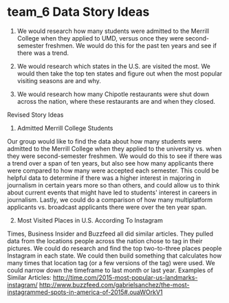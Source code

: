 # team_6 Data Story Ideas
  1. We would research how many students were admitted to the Merrill College when they applied to UMD, versus once they were second-semester freshmen. We would do this for the past ten years and see if there was a trend.
  
  2. We would research which states in the U.S. are visited the most. We would then take the top ten states and figure out when the most popular visiting seasons are and why.
  
  3. We would research how many Chipotle restaurants were shut down across the nation, where these restaurants are and when they closed. 


Revised Story Ideas

1. Admitted Merrill College Students

Our group would like to find the data about how many students were admitted to the Merrill College when they applied to the university vs. when they were second-semester freshmen. We would do this to see if there was a trend over a span of ten years, but also see how many applicants there were compared to how many were accepted each semester. This could be helpful data to determine if there was a higher interest in majoring in journalism in certain years more so than others, and could allow us to think about current events that might have led to students' interest in careers in journalism. Lastly, we could do a comparison of how many multiplatform applicants vs. broadcast applicants there were over the ten year span. 


2. Most Visited Places in U.S. According To Instagram

Times, Business Insider and Buzzfeed all did similar articles. They pulled data from the locations people across the nation chose to tag in their pictures. We could do research and find the top two-to-three places people Instagram in each state. We could then build something that calculates how many times that location tag (or a few versions of the tag) were used. We could narrow down the timeframe to last month or last year. 
Examples of Similar Articles:
http://time.com/2015-most-popular-us-landmarks-instagram/
http://www.buzzfeed.com/gabrielsanchez/the-most-instagrammed-spots-in-america-of-2015#.ouaWOrkV1
